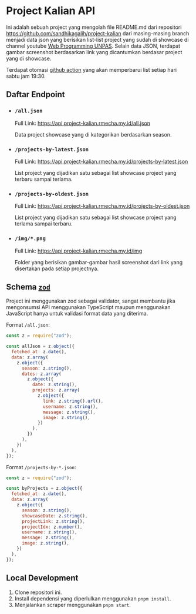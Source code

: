 # Project Kalian API

Ini adalah sebuah project yang mengolah file README.md dari repositori https://github.com/sandhikagalih/project-kalian dari masing-masing branch menjadi data json yang berisikan list-list project yang sudah di showcase di channel youtube [Web Programming UNPAS](https://www.youtube.com/@sandhikagalihWPU/streams). Selain data JSON, terdapat gambar screenshot berdasarkan link yang dicantumkan berdasar project yang di showcase.

Terdapat otomasi [github action](./.github/workflows/scraper.yml) yang akan memperbarui list setiap hari sabtu jam 19:30.

## Daftar Endpoint

- ### `/all.json`

  Full Link: https://api.project-kalian.rmecha.my.id/all.json

  Data project showcase yang di kategorikan berdasarkan season.

- ### `/projects-by-latest.json`

  Full Link: https://api.project-kalian.rmecha.my.id/projects-by-latest.json

  List project yang dijadikan satu sebagai list showcase project yang terbaru sampai terlama.

- ### `/projects-by-oldest.json`

  Full Link: https://api.project-kalian.rmecha.my.id/projects-by-oldest.json

  List project yang dijadikan satu sebagai list showcase project yang terlama sampai terbaru.

- ### `/img/*.png`

  Full Link: https://api.project-kalian.rmecha.my.id/img

  Folder yang berisikan gambar-gambar hasil screenshot dari link yang disertakan pada setiap projectnya.

## Schema [`zod`](https://zod.dev/)

Project ini menggunakan zod sebagai validator, sangat membantu jika mengonsumsi API menggunakan TypeScript maupun menggunakan JavaScript hanya untuk validasi format data yang diterima.

Format `/all.json`:

```js
const z = require("zod");

const allJson = z.object({
  fetched_at: z.date(),
  data: z.array(
    z.object({
      season: z.string(),
      dates: z.array(
        z.object({
          date: z.string(),
          projects: z.array(
            z.object({
              link: z.string().url(),
              username: z.string(),
              message: z.string(),
              image: z.string(),
            })
          ),
        })
      ),
    })
  ),
});
```

Format `/projects-by-*.json`:

```js
const z = require("zod");

const byProjects = z.object({
  fetched_at: z.date(),
  data: z.array(
    z.object({
      season: z.string(),
      showcaseDate: z.string(),
      projectLink: z.string(),
      projectIdx: z.number(),
      username: z.string(),
      message: z.string(),
      image: z.string(),
    })
  ),
});
```

## Local Development

1. Clone repositori ini.
2. Install dependensi yang diperlulkan menggunakan `pnpm install`.
3. Menjalankan scraper menggunakan `pnpm start`.
